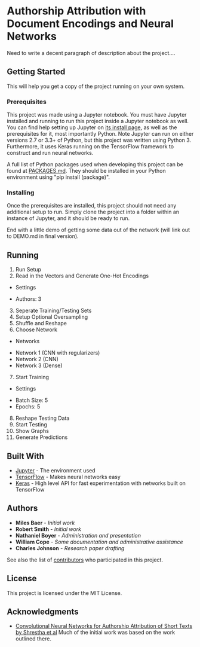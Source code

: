 # Authorship Attribution with Document Encodings and Neural Networks

Need to write a decent paragraph of description about the project....

## Getting Started

This will help you get a copy of the project running on your own system.

### Prerequisites

This project was made using a Jupyter notebook. You must have Jupyter installed and running to run this project inside a Jupyter notebook as well. You can find help setting up Jupyter on [its install page](http://jupyter.org/install), as well as the prerequisites for it, most importantly Python. Note Jupyter can run on either versions 2.7 or 3.3+ of Python, but this project was written using Python 3.
Furthermore, it uses Keras running on the TensorFlow framework to construct and run neural networks.

A full list of Python packages used when developing this project can be found at [PACKAGES.md](PACKAGES.md). They should be installed in your Python environment using "pip install (package)".

### Installing

Once the prerequisites are installed, this project should not need any additional setup to run. Simply clone the project into a folder within an instance of Jupyter, and it should be ready to run.


End with a little demo of getting some data out of the network (will link out to DEMO.md in final version).

## Running

1. Run Setup
2. Read in the Vectors and Generate One-Hot Encodings
* Settings
- Authors: 3
3. Seperate Training/Testing Sets
4. Setup Optional Oversampling
5. Shuffle and Reshape
6. Choose Network
* Networks
- Network 1 (CNN with regularizers)
- Network 2 (CNN)
- Network 3 (Dense)
7. Start Training
* Settings
- Batch Size: 5
- Epochs: 5
8. Reshape Testing Data
9. Start Testing
10. Show Graphs
11. Generate Predictions


## Built With

* [Jupyter](http://jupyter.org/documentation/) - The environment used
* [TensorFlow](https://www.tensorflow.org/) - Makes neural networks easy
* [Keras](https://keras.io/) - High level API for fast experimentation with networks built on TensorFlow

## Authors

* **Miles Baer** - *Initial work*
* **Robert Smith** - *Initial work*
* **Nathaniel Boyer** - *Administration and presentation*
* **William Cope** - *Some documentation and administrative assistance*
* **Charles Johnson** - *Research paper drafting*

See also the list of [contributors](https://github.com/CSCI4850/S18-team0-project/contributors) who participated in this project.

## License

This project is licensed under the MIT License.

## Acknowledgments

* [Convolutional Neural Networks for Authorship Attribution of Short Texts by Shrestha et al](http://www.aclweb.org/anthology/E17-2106) Much of the initial work was based on the work outlined there.
